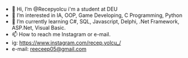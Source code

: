 - 👋 Hi, I’m @Recepyolcu i'm a student at DEU 
- 👀 I’m interested in IA, OOP, Game Developing, C Programming, Python
- 🌱 I’m currently learning C#, SQL, Javascript, Delphi, .Net Framework, ASP.Net, Visual Basic.
- 📫 How to reach me Instagram or e-mail.
- ig: https://www.instagram.com/recep.yolcu_/
- e-mail: reeceep05@gmail.com
